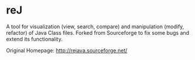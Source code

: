 reJ
===

A tool for visualization (view, search, compare) and manipulation (modify, refactor) of Java Class files. Forked from Sourceforge to fix some bugs and extend its functionality. 

Original Homepage: http://rejava.sourceforge.net/
